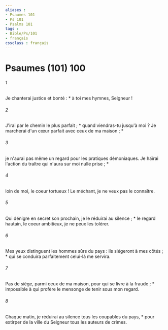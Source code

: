 ```yaml
---
aliases : 
- Psaumes 101
- Ps 101
- Psalms 101
tags : 
- Bible/Ps/101
- français
cssclass : français
---
```


# Psaumes (101) 100

###### 1
Je chanterai justice et bonté : * à toi mes hymnes, Seigneur !
###### 2
J'irai par le chemin le plus parfait ; * quand viendras-tu jusqu'à moi ? Je marcherai d'un cœur parfait avec ceux de ma maison ; *
###### 3
je n'aurai pas même un regard pour les pratiques démoniaques. Je haïrai l'action du traître qui n'aura sur moi nulle prise ; *
###### 4
loin de moi, le coeur tortueux ! Le méchant, je ne veux pas le connaître.
###### 5
Qui dénigre en secret son prochain, je le réduirai au silence ; * le regard hautain, le coeur ambitieux, je ne peux les tolérer.
###### 6
Mes yeux distinguent les hommes sûrs du pays : ils siégeront à mes côtés ; * qui se conduira parfaitement celui-là me servira.
###### 7
Pas de siège, parmi ceux de ma maison, pour qui se livre à la fraude ; * impossible à qui profère le mensonge de tenir sous mon regard.
###### 8
Chaque matin, je réduirai au silence tous les coupables du pays, * pour extirper de la ville du Seigneur tous les auteurs de crimes.

